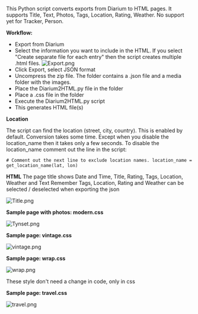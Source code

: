 This Python script converts exports from Diarium to HTML pages.
It supports Title, Text, Photos, Tags, Location, Rating, Weather.
No support yet for Tracker, Person. 

**Workflow:**
- Export from Diarium 
- Select the information you want to include in the HTML. If you select "Create separate file for each entry" then the script creates multiple .html files. 
![Export.png](images/Export.png)
- Click Export, select JSON format
- Uncompress the zip file. The folder contains a .json file and a media folder with the images.
- Place the Diarium2HTML.py file in the folder
- Place a .css file in the folder
- Execute the Diarium2HTML.py script
- This generates HTML file(s)

**Location**

The script can find the location (street, city, country). This is enabled by default.
Conversion takes some time. Except when you disable the location_name then it takes only a few seconds.
To disable the location_name  comment out the line in the script:

`
        # Comment out the next line to exclude location names.
            location_name = get_location_name(lat, lon)
`

**HTML**
The page title shows Date and Time, Title, Rating, Tags, Location, Weather and Text
Remember Tags, Location, Rating and Weather can be selected / deselected when exporting the json

![Title.png](images/Title.png)

**Sample page with photos: modern.css**

![Tynset.png](images/Tynset.png)

**Sample page: vintage.css**

![vintage.png](images/vintage.png)

**Sample page: wrap.css**

![wrap.png](images/wrap.png)

These style don't need a change in code, only in css

**Sample page: travel.css**

![travel.png](images/travel.png)




